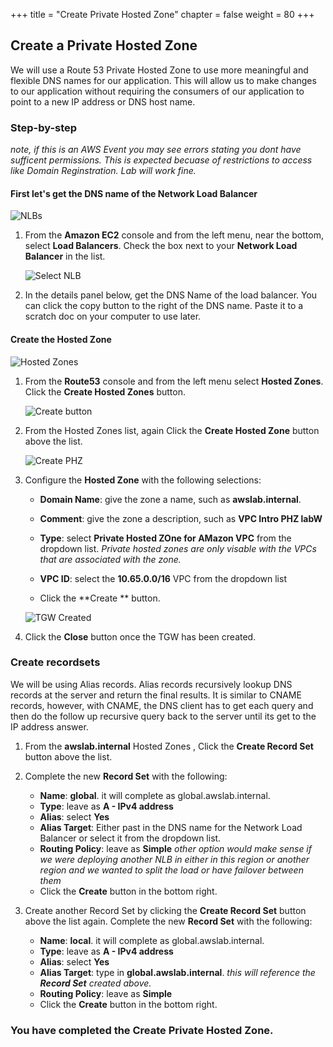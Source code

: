+++
title = "Create Private Hosted Zone"
chapter = false
weight = 80
+++

## Create a Private Hosted Zone

We will use a Route 53 Private Hosted Zone to use more meaningful and flexible DNS names for our application. This will allow us to make changes to our application without requiring the consumers of our application to point to a new IP address or DNS host name. 

### Step-by-step
_note, if this is an AWS Event you may see errors stating you dont have sufficent permissions. This is expected becuase of restrictions to access like Domain Reginstration. Lab will work fine._

#### First let's get the DNS name of the **Network Load Balancer**

  ![NLBs](/images/nlb-nlb-list.png)
1. From the **Amazon EC2** console and from the left menu, near the bottom, select **Load Balancers**. Check the box next to your **Network Load Balancer** in the list.

   ![Select NLB](/images/nlb-details.png)

1. In the details panel below, get the DNS Name of the load balancer. You can click the copy button to the right of the DNS name. Paste it to a scratch doc on your computer to use later.

#### Create the Hosted Zone

   ![Hosted Zones](/images/r53.png)
1. From the **Route53** console and from the left menu select **Hosted Zones**. Click the **Create Hosted Zones** button.

   ![Create button](/images/r53-list.png)

1. From the Hosted Zones list, again Click the **Create Hosted Zone** button above the list.

    ![Create PHZ](/images/r53-create.png)
1. Configure the **Hosted Zone** with the following selections:
    - **Domain Name**: give the zone a name, such as **awslab.internal**.
    - **Comment**: give the zone a description, such as **VPC Intro PHZ labW**
    - **Type**: select **Private Hosted ZOne for AMazon VPC** from the dropdown list. _Private hosted zones are only visable with the VPCs that are associated with the zone._
    - **VPC ID**: select the **10.65.0.0/16** VPC from the dropdown list

    - Click the **Create ** button.

    ![TGW Created](/images/tgw-created.png)
1. Click the **Close** button once the TGW has been created.


### Create recordsets
We will be using Alias records. Alias records recursively lookup DNS records at the server and return the final results. It is similar to CNAME records, however, with CNAME, the DNS client has to get each query and then do the follow up recursive query back to the server until its get to the IP address answer.

1. From the **awslab.internal** Hosted Zones , Click the **Create Record Set** button above the list.

1. Complete the new **Record Set** with the following:
    - **Name**: **global**. it will complete as global.awslab.internal.
    - **Type**: leave as **A - IPv4 address**
    - **Alias**: select **Yes**
    - **Alias Target**: Either past in the DNS name for the Network Load Balancer or select it from the dropdown list.
    - **Routing Policy**: leave as **Simple** _other option would make sense if we were deploying another NLB in either in this region or another region and we wanted to split the load or have failover between them_
    - Click the **Create** button in the bottom right.

1. Create another Record Set by clicking the **Create Record Set** button above the list again. Complete the new **Record Set** with the following:
    - **Name**: **local**. it will complete as global.awslab.internal.
    - **Type**: leave as **A - IPv4 address**
    - **Alias**: select **Yes**
    - **Alias Target**: type in **global.awslab.internal**. _this will reference the **Record Set** created above._
    - **Routing Policy**: leave as **Simple** 
    - Click the **Create** button in the bottom right.


### You have completed the Create Private Hosted Zone.
